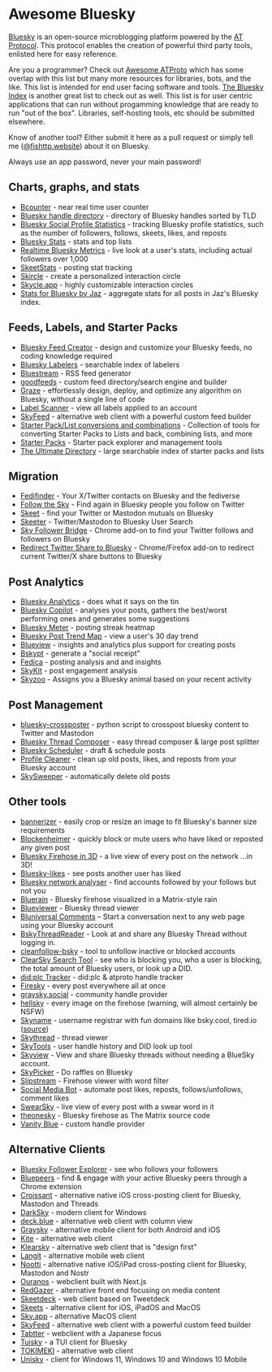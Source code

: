 # Awesome Bluesky

[Bluesky](https://github.com/bluesky-social/) is an open-source microblogging platform powered by the [AT Protocol](https://atproto.com/). This protocol enables the creation of powerful third party tools, enlisted here for easy reference.

Are you a programmer? Check out [Awesome ATProto](https://github.com/beeman/awesome-atproto) which has some overlap with this list but many more resources for libraries, bots, and the like. This list is intended for end user facing software and tools. [The Bluesky Index](https://github.com/scrub-dev/bsky-index/) is another great list to check out as well. This list is for user centric applications that can run without progamming knowledge that are ready to run "out of the box". Libraries, self-hosting tools, etc should be submitted elsewhere.

Know of another tool? Either submit it here as a pull request or simply tell me ([@fishttp.website](https://bsky.app/profile/fishttp.website)) about it on Bluesky.

Always use an app password, never your main password!

## Charts, graphs, and stats
 - [Bcounter](https://bcounter.nat.vg/) - near real time user counter
 - [Bluesky handle directory](https://blue.mackuba.eu/directory/) - directory of Bluesky handles sorted by TLD
 - [Bluesky Social Profile Statistics](https://bstat.app/) - tracking Bluesky profile statistics, such as the number of followers, follows, skeets, likes, and reposts
 - [Bluesky Stats](https://vqv.app/stats) - stats and top lists
 - [Realtime Bluesky Metrics](https://realtime.blue/) - live look at a user's stats, including actual followers over 1,000
 - [SkeetStats](https://skeetstats.xyz/) - posting stat tracking
 - [Skircle](https://skircle.me/) - create a personalized interaction circle
 - [Skycle.app](https://skycle.app/) - highly customizable interaction circles 
 - [Stats for Bluesky by Jaz](https://bsky.jazco.dev/) - aggregate stats for all posts in Jaz's Bluesky index.

## Feeds, Labels, and Starter Packs
 - [Bluesky Feed Creator](https://blueskyfeedcreator.com/) - design and customize your Bluesky feeds, no coding knowledge required
 - [Bluesky Labelers](https://www.bluesky-labelers.io/) - searchable index of labelers
 - [Bluestream](https://bluestream.deno.dev/) - RSS feed generator
 - [goodfeeds](https://goodfeeds.co/) - custom feed directory/search engine and builder
 - [Graze](https://www.graze.social/) - effortlessly design, deploy, and optimize any algorithm on Bluesky, without a single line of code
 - [Label Scanner](https://blue.mackuba.eu/scanner/) - view all labels applied to an account
 - [SkyFeed](https://skyfeed.app) - alternative web client with a powerful custom feed builder
 - [Starter Pack/List conversions and combinations](https://nws-bot.us/bskyStarterPack.php) - Collection of tools for converting Starter Packs to Lists and back, combining lists, and more
 - [Starter Packs](https://www.starterpacks.net) - Starter pack explorer and management tools
 - [The Ultimate Directory](https://blueskydirectory.com/) - large searchable index of starter packs and lists

## Migration
 - [Fedifinder](https://fedifinder.glitch.me/) - Your X/Twitter contacts on Bluesky and the fediverse
 - [Follow the Sky](https://gggdomi.github.io/follow-the-sky/) - Find again in Bluesky people you follow on Twitter
 - [Skeet](https://skeet.labnotes.org/) - find your Twitter or Mastodon mutuals on Bluesky
 - [Skeeter](https://skeeter.streamlit.app/) - Twitter/Mastodon to Bluesky User Search
 - [Sky Follower Bridge](https://chrome.google.com/webstore/detail/sky-follower-bridge/behhbpbpmailcnfbjagknjngnfdojpko) - Chrome add-on to find your Twitter follows and followers on Bluesky
 - [Redirect Twitter Share to Bluesky](https://share.notx.blue/) - Chrome/Firefox add-on to redirect current Twitter/X share buttons to Bluesky

## Post Analytics
 - [Bluesky Analytics](https://bluesky-insights.dwagentai.com/) - does what it says on the tin
 - [Bluesky Copilot](https://blueskycopilot.yourgenlab.com/) - analyses your posts, gathers the best/worst performing ones and generates some suggestions
 - [Bluesky Meter](https://blueskymeter.com) - posting streak heatmap
 - [Bluesky Post Trend Map](https://bsky-post-map.vercel.app/) - view a user's 30 day trend
 - [Blueview](https://blueview.app/) - insights and analytics plus support for creating posts
 - [Bskypt](https://bskypt.vercel.app/) - generate a "social receipt"
 - [Fedica](https://fedica.com/) - posting analysis and and insights
 - [SkyKit](https://skykit.blue/) - post engagement analysis
 - [Skyzoo](https://skyzoo.blue/) - Assigns you a Bluesky animal based on your recent activity

## Post Management 
 - [bluesky-crossposter](https://github.com/Linus2punkt0/bluesky-crossposter) - python script to crosspost bluesky content to Twitter and Mastodon
 - [Bluesky Thread Composer](https://bluesky-thread-composer.pages.dev/) - easy thread composer & large post splitter
 - [Bluesky Scheduler](https://www.blueskyscheduler.com/) - draft & schedule posts
 - [Profile Cleaner](https://bsky.jazco.dev/cleanup) - clean up old posts, likes, and reposts from your Bluesky account
 - [SkySweeper](https://skysweeper.p8.lu/) - automatically delete old posts

## Other tools
 - [bannerizer](https://bannerizer.glitch.me/) - easily crop or resize an image to fit Bluesky's banner size requirements
 - [Blockenheimer](https://blockenheimer.click/) - quickly block or mute users who have liked or reposted any given post
 - [Bluesky Firehose in 3D](https://firehose3d.theo.io/) - a live view of every post on the network ...in 3D!
 - [Bluesky-likes](https://luizzeroxis.github.io/bluesky-likes/) - see posts another user has liked
 - [Bluesky network analyser](https://bsky-follow-finder.theo.io/) - find accounts followed by your follows but not you
 - [Bluerain](https://simone.computer/bluerain) - Bluesky firehose visualized in a Matrix-style rain
 - [Blueviewer](https://blueviewer.pages.dev/) - Bluesky thread viewer
 - [Bluniversal Comments](https://github.com/joneslloyd/bluniversal-comments) – Start a conversation next to any web page using your Bluesky account
 - [BskyThreadReader](https://bskythreadreader.glitch.me/) - Look at and share any Bluesky Thread without logging in.
 - [cleanfollow-bsky](https://cleanfollow-bsky.pages.dev/) - tool to unfollow inactive or blocked accounts
 - [ClearSky Search Tool](https://clearsky.app/) - see who is blocking you, who a user is blocking, the total amount of Bluesky users, or look up a DID.
 - [did:plc Tracker](https://plc-handle-tracker.kpherox.dev/) - did:plc & atproto handle tracker
 - [Firesky](https://firesky.tv/) - every post everywhere all at once
 - [graysky.social](https://graysky.social/) - community handle provider
 - [hellsky](https://hellsky.vvvvv.co/) - every image on the firehose (warning, will almost certainly be NSFW)
 - [Skyname](https://skyna.me) - username registrar with fun domains like bsky.cool, tired.io ([source](https://github.com/darnfish/skyname))
 - [Skythread](https://blue.mackuba.eu/skythread/) - thread viewer
 - [SkyTools](https://skytools.anon5r.com/) - user handle history and DID look up tool
 - [Skyview](https://skyview.social/) - View and share Bluesky threads without needing a BlueSky account. 
 - [SkyPicker](https://skypicker.site/) - Do raffles on Bluesky
 - [Slipstream](https://birdbrain.dev/bluesky/slipstream.html) - Firehose viewer with word filter
 - [Social Media Bot](https://www.pelock.com/products/social-media-bot) - automate post likes, reposts, follows/unfollows, comment likes
 - [SwearSky](https://swearsky.bagpuss.org/) - live view of every post with a swear word in it
 - [theonesky](https://opnsrc.codes/) - Bluesky firehose as The Matrix source code
 - [Vanity Blue](https://vanity.blue/) - custom handle provider

## Alternative Clients
 - [Bluesky Follower Explorer](https://bluesky-followers.advaith.io/) - see who follows your followers
 - [Bluepeers](https://bluepeers.app/) - find & engage with your active Bluesky peers through a Chrome extension
 - [Croissant](https://croissantapp.com/) - alternative native iOS cross-posting client for Bluesky, Mastodon and Threads
 - [DarkSky](https://github.com/FireCubeStudios/DarkSky) - modern client for Windows
 - [deck.blue](https://deck.blue/) - alternative web client with column view
 - [Graysky](https://graysky.app/) - alternative mobile client for both Android and iOS
 - [Kite](https://github.com/callmearta/kite) - alternative web client
 - [Klearsky](https://klearsky.pages.dev/) - alternative web client that is "design first"
 - [Langit](https://langit.pages.dev/) - alternative mobile web client
 - [Nootti](https://nootti.com) - alternative native iOS/iPad cross-posting client for Bluesky, Mastodon and Nostr
 - [Ouranos](https://useouranos.app/) - webclient built with Next.js
 - [RedGazer](https://www.redgazer.com/) - alternative front end focusing on media content
 - [Skeetdeck](https://skeetdeck.pages.dev/) - web client based on Tweetdeck
 - [Skeets](https://www.skeetsapp.com) - alternative client for iOS, iPadOS and MacOS
 - [Sky.app](https://github.com/jcsalterego/Sky.app) - alternative MacOS client
 - [SkyFeed](https://skyfeed.app) - alternative web client with a powerful custom feed builder
 - [Tabtter](https://tabtter.jp/) - webclient with a Japanese focus
 - [Tuisky](https://github.com/sugyan/tuisky) - a TUI client for Bluesky
 - [TOKIMEKI](https://tokimekibluesky.vercel.app/) - alternative web client
 - [Unisky](https://github.com/UnicordDev/UniSky) - client for Windows 11, Windows 10 and Windows 10 Mobile 


